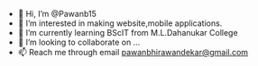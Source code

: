 - 👋 Hi, I’m @Pawanb15
- 👀 I’m interested in making website,mobile applications.
- 🌱 I’m currently learning BScIT from M.L.Dahanukar College
- 💞️ I’m looking to collaborate on ...
- 📫 Reach me through email pawanbhirawandekar@gmail.com

<!---
Pawanb15/Pawanb15 is a ✨ special ✨ repository because its `README.md` (this file) appears on your GitHub profile.
You can click the Preview link to take a look at your changes.
--->
